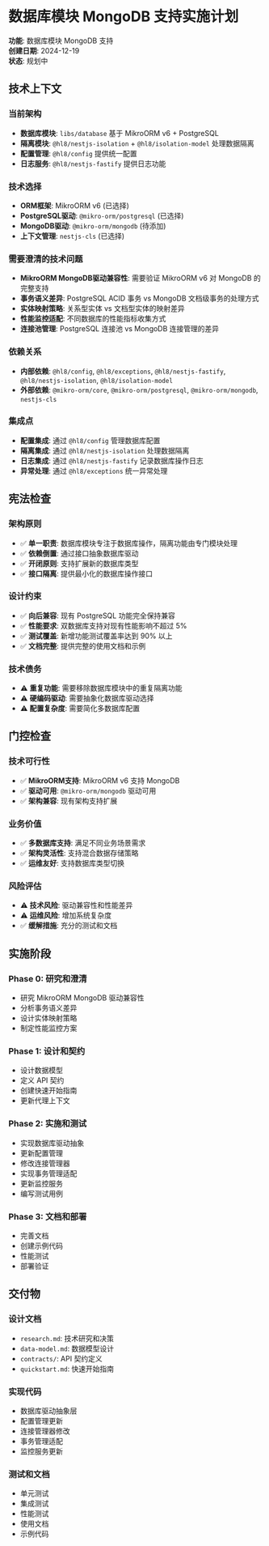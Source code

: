 # 数据库模块 MongoDB 支持实施计划

**功能**: 数据库模块 MongoDB 支持  
**创建日期**: 2024-12-19  
**状态**: 规划中

## 技术上下文

### 当前架构

- **数据库模块**: `libs/database` 基于 MikroORM v6 + PostgreSQL
- **隔离模块**: `@hl8/nestjs-isolation` + `@hl8/isolation-model` 处理数据隔离
- **配置管理**: `@hl8/config` 提供统一配置
- **日志服务**: `@hl8/nestjs-fastify` 提供日志功能

### 技术选择

- **ORM框架**: MikroORM v6 (已选择)
- **PostgreSQL驱动**: `@mikro-orm/postgresql` (已选择)
- **MongoDB驱动**: `@mikro-orm/mongodb` (待添加)
- **上下文管理**: `nestjs-cls` (已选择)

### 需要澄清的技术问题

- **MikroORM MongoDB驱动兼容性**: 需要验证 MikroORM v6 对 MongoDB 的完整支持
- **事务语义差异**: PostgreSQL ACID 事务 vs MongoDB 文档级事务的处理方式
- **实体映射策略**: 关系型实体 vs 文档型实体的映射差异
- **性能监控适配**: 不同数据库的性能指标收集方式
- **连接池管理**: PostgreSQL 连接池 vs MongoDB 连接管理的差异

### 依赖关系

- **内部依赖**: `@hl8/config`, `@hl8/exceptions`, `@hl8/nestjs-fastify`, `@hl8/nestjs-isolation`, `@hl8/isolation-model`
- **外部依赖**: `@mikro-orm/core`, `@mikro-orm/postgresql`, `@mikro-orm/mongodb`, `nestjs-cls`

### 集成点

- **配置集成**: 通过 `@hl8/config` 管理数据库配置
- **隔离集成**: 通过 `@hl8/nestjs-isolation` 处理数据隔离
- **日志集成**: 通过 `@hl8/nestjs-fastify` 记录数据库操作日志
- **异常处理**: 通过 `@hl8/exceptions` 统一异常处理

## 宪法检查

### 架构原则

- ✅ **单一职责**: 数据库模块专注于数据库操作，隔离功能由专门模块处理
- ✅ **依赖倒置**: 通过接口抽象数据库驱动
- ✅ **开闭原则**: 支持扩展新的数据库类型
- ✅ **接口隔离**: 提供最小化的数据库操作接口

### 设计约束

- ✅ **向后兼容**: 现有 PostgreSQL 功能完全保持兼容
- ✅ **性能要求**: 双数据库支持对现有性能影响不超过 5%
- ✅ **测试覆盖**: 新增功能测试覆盖率达到 90% 以上
- ✅ **文档完整**: 提供完整的使用文档和示例

### 技术债务

- ⚠️ **重复功能**: 需要移除数据库模块中的重复隔离功能
- ⚠️ **硬编码驱动**: 需要抽象化数据库驱动选择
- ⚠️ **配置复杂度**: 需要简化多数据库配置

## 门控检查

### 技术可行性

- ✅ **MikroORM支持**: MikroORM v6 支持 MongoDB
- ✅ **驱动可用**: `@mikro-orm/mongodb` 驱动可用
- ✅ **架构兼容**: 现有架构支持扩展

### 业务价值

- ✅ **多数据库支持**: 满足不同业务场景需求
- ✅ **架构灵活性**: 支持混合数据存储策略
- ✅ **运维友好**: 支持数据库类型切换

### 风险评估

- ⚠️ **技术风险**: 驱动兼容性和性能差异
- ⚠️ **运维风险**: 增加系统复杂度
- ✅ **缓解措施**: 充分的测试和文档

## 实施阶段

### Phase 0: 研究和澄清

- 研究 MikroORM MongoDB 驱动兼容性
- 分析事务语义差异
- 设计实体映射策略
- 制定性能监控方案

### Phase 1: 设计和契约

- 设计数据模型
- 定义 API 契约
- 创建快速开始指南
- 更新代理上下文

### Phase 2: 实施和测试

- 实现数据库驱动抽象
- 更新配置管理
- 修改连接管理器
- 实现事务管理适配
- 更新监控服务
- 编写测试用例

### Phase 3: 文档和部署

- 完善文档
- 创建示例代码
- 性能测试
- 部署验证

## 交付物

### 设计文档

- `research.md`: 技术研究和决策
- `data-model.md`: 数据模型设计
- `contracts/`: API 契约定义
- `quickstart.md`: 快速开始指南

### 实现代码

- 数据库驱动抽象层
- 配置管理更新
- 连接管理器修改
- 事务管理适配
- 监控服务更新

### 测试和文档

- 单元测试
- 集成测试
- 性能测试
- 使用文档
- 示例代码
